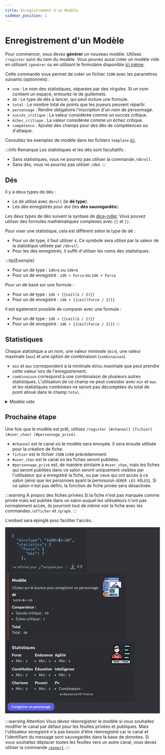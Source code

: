 ```yaml
---
title: Enregistrement d'un Modèle
sidebar_position: 1
---
```

# Enregistrement d'un Modèle

Pour commencer, vous devez **générer** un nouveau modèle. Utilisez `/register` suivi du nom du modèle. Vous pouvez aussi créer un modèle vide en utilisant `/générer` ou en utilisant le formulaire disponible [ici même](./form.mdx).

Cette commande vous permet de créer un fichier `JSON` avec les paramètres suivants (optionnels) :

- `nom` : Le nom des statistiques, séparées par des virgules. Si un nom contient un espace, entourez-le de guillemets.
- `dé` : Le type de dés à lancer, qui peut inclure une formule.
- `total` : Le nombre total de points que les joueurs peuvent répartir.
- `personnage` : Rendre obligatoire l'inscription d'un nom de personnage.
- `succès_critique` : La valeur considérée comme un succès critique.
- `échec_critique` : La valeur considérée comme un échec critique.
- `compétence` : Ajouter des champs pour des dés de compétences ou d'attaque.

Consultez les exemples de modèle dans les fichiers `template` [ici](https://github.com/Dicelette/discord-dicelette/tree/main/template).

:::info Remarque
Les statistiques et les dés sont facultatifs :
- Sans statistiques, vous ne pourrez pas utiliser la commande `/dbroll`.
- Sans dés, vous ne pourrez pas utiliser `/dbd`. 
:::

## Dés

Il y a deux types de dés :

- Le dé utilisé avec `dbroll` (le **dé type**).
- Les dés enregistrés pour `dbd` (les **dés sauvegardés**).

Les deux types de dés suivent la syntaxe de [dice-roller](https://dice-roller.github.io/documentation/). Vous pouvez utiliser des formules mathématiques complexes avec `{{` et `}}`.

Pour viser une statistique, cela est différent selon le type de dé :
- Pour un dé type, il faut utiliser `$`. Ce symbole sera utilisé par la valeur de la statistique utilisée par `/dbroll`.
- Pour les dés enregistrés, il suffit d'utiliser les noms des statistiques. 

:::tip[Exemple]
- Pour un dé type : `1d6>$` ou `1d6+$`
- Pour un dé enregistré : `1d6 > Force` ou `1d6 + Force`

Pour un dé basé sur une formule :
- Pour un dé type : `1d6 + {{ceil($ / 2)}}`
- Pour un dé enregistré : `1d6 + {{ceil(Force / 2)}}`

Il est également possible de comparer avec une formule :
- Pour un dé type : `1d6 > {{ceil($ / 2)}}`
- Pour un dé enregistré : `1d6 > {{ceil(Force / 2)}}`
:::

## Statistiques

Chaque statistique a un nom, une valeur minimale (`min`), une valeur maximale (`max`) et une option de combinaison (`combinaison`). 
- `min` et `max` correspondent à la minimale et/ou maximale que peut prendre cette valeur lors de l'enregistrement.
- `combinaison` correspond à une combinaison de plusieurs autres statistiques. L'utilisation de ce champ ne peut coexister avec `min` et `max` et les statistiques combinées ne seront pas décomptées du total de point alloué dans le champ `total`. 

<details>
  <summary>Modèle vide</summary>
  ```json
  {
  "charName": false,
  "statistics": {
    "NOM": {
      "min": 1,
	  "max": 20,
	  "combinaison": ""
    },
	"COMBINAISON": {
	  "combinaison": "NOM*2"
    },
  },
  "diceType": "",
  "critical": {
    "failure": 0,
    "success": 0
  },
  "total": 0,
  "damage": {
    "NOM": ""
  }
}
```
</details> 

## Prochaine étape

Une fois que le modèle est prêt, utilisez `/register [#channel] [fichier] (#user_chan) (#personnage_privé)`. 
- `#channel` est le canal où le modèle sera envoyée. Il sera ensuite utilisée pour la création de fiche.
- `fichier` est le fichier `JSON` créé précédemment.
- `#user_chan` est le canal où les fiches seront publiées.
- `#personnage_privé` est, de manière similaire à `#user_chan`, mais les fiches qui seront publiées dans ce salon seront uniquement visibles par l'utilisateur qui a enregistré la fiche, ou par ceux qui ont accès à ce salon (ainsi que les personnes ayant la permission `GÉRER LES RÔLES`). Si ce salon n'est pas défini, la fonction de fiche privée sera désactivée.

:::warning À propos des fiches privées
Si la fiche n'est pas marquée comme privée mais est publiée dans un salon auquel les utilisateurs n'ont pas normalement accès, ils pourront tout de même voir la fiche avec les commandes `/afficher` et `/graph`.
:::

L'embed sera épinglé pour faciliter l'accès.

![embed](/assets/register/embed_template.png)

:::warning Attention
Vous devez réenregistrer le modèle si vous souhaitez modifier le canal par défaut pour les feuilles privées et publiques. Mais l'utilisateur enregistré n'a pas besoin d'être réenregistré car le canal et l'identifiant du message sont sauvegardés dans la base de données.
Si vous souhaitez déplacer toutes les feuilles vers un autre canal, vous devez utiliser la commande [`/export`](../config/import_export.md).
:::